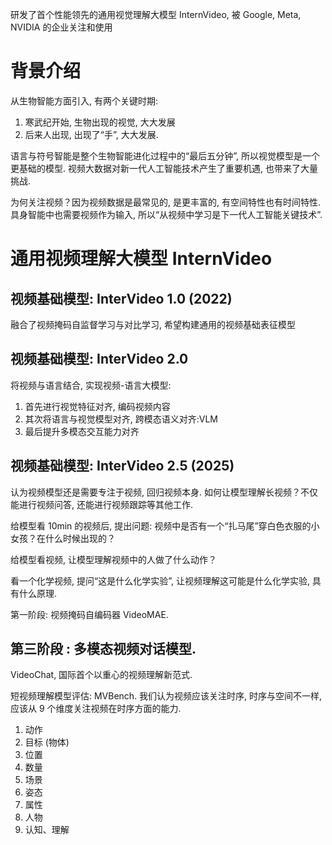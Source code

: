 研发了首个性能领先的通用视觉理解大模型 InternVideo, 被 Google, Meta, NVIDIA 的企业关注和使用

# 背景介绍

从生物智能方面引入, 有两个关键时期:
1. 寒武纪开始, 生物出现的视觉, 大大发展
2. 后来人出现, 出现了“手”, 大大发展.

语言与符号智能是整个生物智能进化过程中的“最后五分钟”, 所以视觉模型是一个更基础的模型. 视频大数据对新一代人工智能技术产生了重要机遇, 也带来了大量挑战.

为何关注视频？因为视频数据是最常见的, 是更丰富的, 有空间特性也有时间特性. 具身智能中也需要视频作为输入, 所以“从视频中学习是下一代人工智能关键技术”.

# 通用视频理解大模型 InternVideo

## 视频基础模型: InterVideo 1.0 (2022)

融合了视频掩码自监督学习与对比学习, 希望构建通用的视频基础表征模型

## 视频基础模型: InterVideo 2.0 

将视频与语言结合, 实现视频-语言大模型:
1. 首先进行视觉特征对齐, 编码视频内容
2. 其次将语言与视觉模型对齐, 跨模态语义对齐:VLM
3. 最后提升多模态交互能力对齐

## 视频基础模型: InterVideo 2.5 (2025)

认为视频模型还是需要专注于视频, 回归视频本身. 如何让模型理解长视频？不仅能进行视频问答, 还能进行视频跟踪等其他工作.

给模型看 10min 的视频后, 提出问题: 视频中是否有一个“扎马尾”穿白色衣服的小女孩？在什么时候出现的？

给模型看视频, 让模型理解视频中的人做了什么动作？

看一个化学视频, 提问“这是什么化学实验”, 让视频理解这可能是什么化学实验, 具有什么原理.


第一阶段: 视频掩码自编码器 VideoMAE.

## 第三阶段 : 多模态视频对话模型.

VideoChat, 国际首个以重心的视频理解新范式.

短视频理解模型评估: MVBench. 我们认为视频应该关注时序, 时序与空间不一样, 应该从 9 个维度关注视频在时序方面的能力.
1. 动作
2. 目标 (物体)
3. 位置
4. 数量
5. 场景
6. 姿态
7. 属性
8. 人物
9. 认知、理解